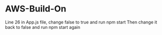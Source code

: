 ﻿# AWS-Build-On
Line 26 in App.js file, change false to true and run npm start
Then change it back to false and run npm start again
